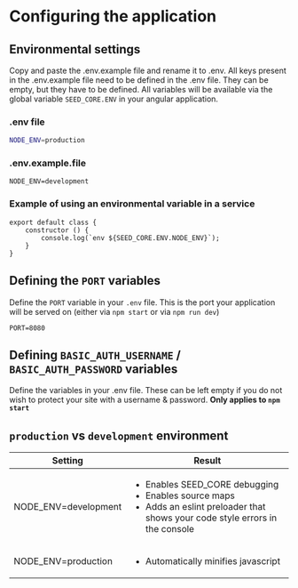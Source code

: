 # Configuring the application
## Environmental settings

Copy and paste the .env.example file and rename it to .env.
All keys present in the .env.example file need to be defined in the .env file. They can be empty, but they have to be defined.
All variables will be available via the global variable `SEED_CORE.ENV` in your angular application.

### .env file

```bash
NODE_ENV=production
```

### .env.example.file
```
NODE_ENV=development
```

### Example of using an environmental variable in a service

```
export default class {
    constructor () {
        console.log(`env ${SEED_CORE.ENV.NODE_ENV}`);
    }
}
```

## Defining the `PORT` variables

Define the `PORT` variable in your `.env` file. This is the port your application will be served on (either via `npm start` or via `npm run dev`)

```
PORT=8080
```

## Defining `BASIC_AUTH_USERNAME` / `BASIC_AUTH_PASSWORD` variables

Define the variables in your .env file. These can be left empty if you do not wish to protect your site with a username & password. **Only applies to `npm start`**

## `production` vs `development` environment

|Setting|Result|
|---|---|
|NODE_ENV=development| <ul><li>Enables SEED_CORE debugging</li><li>Enables source maps</li><li>Adds an eslint preloader that shows your code style errors in the console</li></ul>
|NODE_ENV=production|<ul><li>Automatically minifies javascript</li></ul>
